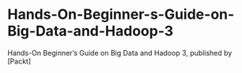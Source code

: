# Hands-On-Beginner-s-Guide-on-Big-Data-and-Hadoop-3
Hands-On Beginner’s Guide on Big Data and Hadoop 3, published by [Packt]
